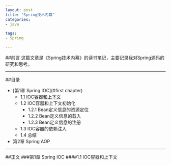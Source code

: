 ```yaml
---
layout: post
title: "Spring技术内幕"
categories:
- java

tags:
- Spring

---
```

##前言
这篇文章是《Spring技术内幕》的读书笔记，主要记录我对Spring源码的研究和思考。  

---

##目录
* [第1章 Spring IOC](#first chapter)  
	* [1.1 IOC容器和上下文](#1.1)
	* 1.2 IOC容器和上下文初始化
		* 1.2.1 Bean定义信息的资源定位
		* 1.2.2 Bean定义信息的载入
		* 1.2.3 Bean定义信息的注册
	* 1.3 IOC容器的依赖注入
	* 1.4 总结
* 第2章 Spring AOP  

---
##正文
<a id="first chapter" name="first chapter"></a>
###第1章 Spring IOC
<a id="1.1" name="1.1"></a>
####1.1 IOC容器和上下文
